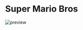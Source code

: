 # Super Mario Bros
![preview](https://github.com/Gabriel-Vic/Super-Mario-Bros/assets/142271373/d9269152-7eb3-4edf-90bf-ab836e4195a9)
